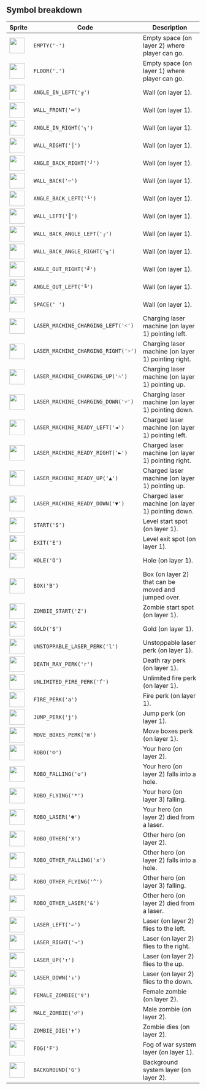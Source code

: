 <meta charset="UTF-8">

## Symbol breakdown
| Sprite | Code | Description |
| -------- | -------- | -------- |
|<img src="https://github.com/codenjoyme/codenjoy-icancode/raw/master/src/main/webapp/resources/icancode/sprite/empty.png" style="width:40px;" /> | `EMPTY('-')` | Empty space (on layer 2) where player can go. | 
|<img src="https://github.com/codenjoyme/codenjoy-icancode/raw/master/src/main/webapp/resources/icancode/sprite/floor.png" style="width:40px;" /> | `FLOOR('.')` | Empty space (on layer 1) where player can go. | 
|<img src="https://github.com/codenjoyme/codenjoy-icancode/raw/master/src/main/webapp/resources/icancode/sprite/angle_in_left.png" style="width:40px;" /> | `ANGLE_IN_LEFT('╔')` | Wall (on layer 1). | 
|<img src="https://github.com/codenjoyme/codenjoy-icancode/raw/master/src/main/webapp/resources/icancode/sprite/wall_front.png" style="width:40px;" /> | `WALL_FRONT('═')` | Wall (on layer 1). | 
|<img src="https://github.com/codenjoyme/codenjoy-icancode/raw/master/src/main/webapp/resources/icancode/sprite/angle_in_right.png" style="width:40px;" /> | `ANGLE_IN_RIGHT('┐')` | Wall (on layer 1). | 
|<img src="https://github.com/codenjoyme/codenjoy-icancode/raw/master/src/main/webapp/resources/icancode/sprite/wall_right.png" style="width:40px;" /> | `WALL_RIGHT('│')` | Wall (on layer 1). | 
|<img src="https://github.com/codenjoyme/codenjoy-icancode/raw/master/src/main/webapp/resources/icancode/sprite/angle_back_right.png" style="width:40px;" /> | `ANGLE_BACK_RIGHT('┘')` | Wall (on layer 1). | 
|<img src="https://github.com/codenjoyme/codenjoy-icancode/raw/master/src/main/webapp/resources/icancode/sprite/wall_back.png" style="width:40px;" /> | `WALL_BACK('─')` | Wall (on layer 1). | 
|<img src="https://github.com/codenjoyme/codenjoy-icancode/raw/master/src/main/webapp/resources/icancode/sprite/angle_back_left.png" style="width:40px;" /> | `ANGLE_BACK_LEFT('└')` | Wall (on layer 1). | 
|<img src="https://github.com/codenjoyme/codenjoy-icancode/raw/master/src/main/webapp/resources/icancode/sprite/wall_left.png" style="width:40px;" /> | `WALL_LEFT('║')` | Wall (on layer 1). | 
|<img src="https://github.com/codenjoyme/codenjoy-icancode/raw/master/src/main/webapp/resources/icancode/sprite/wall_back_angle_left.png" style="width:40px;" /> | `WALL_BACK_ANGLE_LEFT('┌')` | Wall (on layer 1). | 
|<img src="https://github.com/codenjoyme/codenjoy-icancode/raw/master/src/main/webapp/resources/icancode/sprite/wall_back_angle_right.png" style="width:40px;" /> | `WALL_BACK_ANGLE_RIGHT('╗')` | Wall (on layer 1). | 
|<img src="https://github.com/codenjoyme/codenjoy-icancode/raw/master/src/main/webapp/resources/icancode/sprite/angle_out_right.png" style="width:40px;" /> | `ANGLE_OUT_RIGHT('╝')` | Wall (on layer 1). | 
|<img src="https://github.com/codenjoyme/codenjoy-icancode/raw/master/src/main/webapp/resources/icancode/sprite/angle_out_left.png" style="width:40px;" /> | `ANGLE_OUT_LEFT('╚')` | Wall (on layer 1). | 
|<img src="https://github.com/codenjoyme/codenjoy-icancode/raw/master/src/main/webapp/resources/icancode/sprite/space.png" style="width:40px;" /> | `SPACE(' ')` | Wall (on layer 1). | 
|<img src="https://github.com/codenjoyme/codenjoy-icancode/raw/master/src/main/webapp/resources/icancode/sprite/laser_machine_charging_left.png" style="width:40px;" /> | `LASER_MACHINE_CHARGING_LEFT('˂')` | Charging laser machine (on layer 1) pointing left. | 
|<img src="https://github.com/codenjoyme/codenjoy-icancode/raw/master/src/main/webapp/resources/icancode/sprite/laser_machine_charging_right.png" style="width:40px;" /> | `LASER_MACHINE_CHARGING_RIGHT('˃')` | Charging laser machine (on layer 1) pointing right. | 
|<img src="https://github.com/codenjoyme/codenjoy-icancode/raw/master/src/main/webapp/resources/icancode/sprite/laser_machine_charging_up.png" style="width:40px;" /> | `LASER_MACHINE_CHARGING_UP('˄')` | Charging laser machine (on layer 1) pointing up. | 
|<img src="https://github.com/codenjoyme/codenjoy-icancode/raw/master/src/main/webapp/resources/icancode/sprite/laser_machine_charging_down.png" style="width:40px;" /> | `LASER_MACHINE_CHARGING_DOWN('˅')` | Charging laser machine (on layer 1) pointing down. | 
|<img src="https://github.com/codenjoyme/codenjoy-icancode/raw/master/src/main/webapp/resources/icancode/sprite/laser_machine_ready_left.png" style="width:40px;" /> | `LASER_MACHINE_READY_LEFT('◄')` | Charged laser machine (on layer 1) pointing left. | 
|<img src="https://github.com/codenjoyme/codenjoy-icancode/raw/master/src/main/webapp/resources/icancode/sprite/laser_machine_ready_right.png" style="width:40px;" /> | `LASER_MACHINE_READY_RIGHT('►')` | Charged laser machine (on layer 1) pointing right. | 
|<img src="https://github.com/codenjoyme/codenjoy-icancode/raw/master/src/main/webapp/resources/icancode/sprite/laser_machine_ready_up.png" style="width:40px;" /> | `LASER_MACHINE_READY_UP('▲')` | Charged laser machine (on layer 1) pointing up. | 
|<img src="https://github.com/codenjoyme/codenjoy-icancode/raw/master/src/main/webapp/resources/icancode/sprite/laser_machine_ready_down.png" style="width:40px;" /> | `LASER_MACHINE_READY_DOWN('▼')` | Charged laser machine (on layer 1) pointing down. | 
|<img src="https://github.com/codenjoyme/codenjoy-icancode/raw/master/src/main/webapp/resources/icancode/sprite/start.png" style="width:40px;" /> | `START('S')` | Level start spot (on layer 1). | 
|<img src="https://github.com/codenjoyme/codenjoy-icancode/raw/master/src/main/webapp/resources/icancode/sprite/exit.png" style="width:40px;" /> | `EXIT('E')` | Level exit spot (on layer 1). | 
|<img src="https://github.com/codenjoyme/codenjoy-icancode/raw/master/src/main/webapp/resources/icancode/sprite/hole.png" style="width:40px;" /> | `HOLE('O')` | Hole (on layer 1). | 
|<img src="https://github.com/codenjoyme/codenjoy-icancode/raw/master/src/main/webapp/resources/icancode/sprite/box.png" style="width:40px;" /> | `BOX('B')` | Box (on layer 2) that can be moved and jumped over. | 
|<img src="https://github.com/codenjoyme/codenjoy-icancode/raw/master/src/main/webapp/resources/icancode/sprite/zombie_start.png" style="width:40px;" /> | `ZOMBIE_START('Z')` | Zombie start spot (on layer 1). | 
|<img src="https://github.com/codenjoyme/codenjoy-icancode/raw/master/src/main/webapp/resources/icancode/sprite/gold.png" style="width:40px;" /> | `GOLD('$')` | Gold (on layer 1). | 
|<img src="https://github.com/codenjoyme/codenjoy-icancode/raw/master/src/main/webapp/resources/icancode/sprite/unstoppable_laser_perk.png" style="width:40px;" /> | `UNSTOPPABLE_LASER_PERK('l')` | Unstoppable laser perk (on layer 1). | 
|<img src="https://github.com/codenjoyme/codenjoy-icancode/raw/master/src/main/webapp/resources/icancode/sprite/death_ray_perk.png" style="width:40px;" /> | `DEATH_RAY_PERK('r')` | Death ray perk (on layer 1). | 
|<img src="https://github.com/codenjoyme/codenjoy-icancode/raw/master/src/main/webapp/resources/icancode/sprite/unlimited_fire_perk.png" style="width:40px;" /> | `UNLIMITED_FIRE_PERK('f')` | Unlimited fire perk (on layer 1). | 
|<img src="https://github.com/codenjoyme/codenjoy-icancode/raw/master/src/main/webapp/resources/icancode/sprite/fire_perk.png" style="width:40px;" /> | `FIRE_PERK('a')` | Fire perk (on layer 1). | 
|<img src="https://github.com/codenjoyme/codenjoy-icancode/raw/master/src/main/webapp/resources/icancode/sprite/jump_perk.png" style="width:40px;" /> | `JUMP_PERK('j')` | Jump perk (on layer 1). | 
|<img src="https://github.com/codenjoyme/codenjoy-icancode/raw/master/src/main/webapp/resources/icancode/sprite/move_boxes_perk.png" style="width:40px;" /> | `MOVE_BOXES_PERK('m')` | Move boxes perk (on layer 1). | 
|<img src="https://github.com/codenjoyme/codenjoy-icancode/raw/master/src/main/webapp/resources/icancode/sprite/robo.png" style="width:40px;" /> | `ROBO('☺')` | Your hero (on layer 2). | 
|<img src="https://github.com/codenjoyme/codenjoy-icancode/raw/master/src/main/webapp/resources/icancode/sprite/robo_falling.png" style="width:40px;" /> | `ROBO_FALLING('o')` | Your hero (on layer 2) falls into a hole. | 
|<img src="https://github.com/codenjoyme/codenjoy-icancode/raw/master/src/main/webapp/resources/icancode/sprite/robo_flying.png" style="width:40px;" /> | `ROBO_FLYING('*')` | Your hero (on layer 3) falling. | 
|<img src="https://github.com/codenjoyme/codenjoy-icancode/raw/master/src/main/webapp/resources/icancode/sprite/robo_laser.png" style="width:40px;" /> | `ROBO_LASER('☻')` | Your hero (on layer 2) died from a laser. | 
|<img src="https://github.com/codenjoyme/codenjoy-icancode/raw/master/src/main/webapp/resources/icancode/sprite/robo_other.png" style="width:40px;" /> | `ROBO_OTHER('X')` | Other hero (on layer 2). | 
|<img src="https://github.com/codenjoyme/codenjoy-icancode/raw/master/src/main/webapp/resources/icancode/sprite/robo_other_falling.png" style="width:40px;" /> | `ROBO_OTHER_FALLING('x')` | Other hero (on layer 2) falls into a hole. | 
|<img src="https://github.com/codenjoyme/codenjoy-icancode/raw/master/src/main/webapp/resources/icancode/sprite/robo_other_flying.png" style="width:40px;" /> | `ROBO_OTHER_FLYING('^')` | Other hero (on layer 3) falling. | 
|<img src="https://github.com/codenjoyme/codenjoy-icancode/raw/master/src/main/webapp/resources/icancode/sprite/robo_other_laser.png" style="width:40px;" /> | `ROBO_OTHER_LASER('&')` | Other hero (on layer 2) died from a laser. | 
|<img src="https://github.com/codenjoyme/codenjoy-icancode/raw/master/src/main/webapp/resources/icancode/sprite/laser_left.png" style="width:40px;" /> | `LASER_LEFT('←')` | Laser (on layer 2) flies to the left. | 
|<img src="https://github.com/codenjoyme/codenjoy-icancode/raw/master/src/main/webapp/resources/icancode/sprite/laser_right.png" style="width:40px;" /> | `LASER_RIGHT('→')` | Laser (on layer 2) flies to the right. | 
|<img src="https://github.com/codenjoyme/codenjoy-icancode/raw/master/src/main/webapp/resources/icancode/sprite/laser_up.png" style="width:40px;" /> | `LASER_UP('↑')` | Laser (on layer 2) flies to the up. | 
|<img src="https://github.com/codenjoyme/codenjoy-icancode/raw/master/src/main/webapp/resources/icancode/sprite/laser_down.png" style="width:40px;" /> | `LASER_DOWN('↓')` | Laser (on layer 2) flies to the down. | 
|<img src="https://github.com/codenjoyme/codenjoy-icancode/raw/master/src/main/webapp/resources/icancode/sprite/female_zombie.png" style="width:40px;" /> | `FEMALE_ZOMBIE('♀')` | Female zombie (on layer 2). | 
|<img src="https://github.com/codenjoyme/codenjoy-icancode/raw/master/src/main/webapp/resources/icancode/sprite/male_zombie.png" style="width:40px;" /> | `MALE_ZOMBIE('♂')` | Male zombie (on layer 2). | 
|<img src="https://github.com/codenjoyme/codenjoy-icancode/raw/master/src/main/webapp/resources/icancode/sprite/zombie_die.png" style="width:40px;" /> | `ZOMBIE_DIE('✝')` | Zombie dies (on layer 2). | 
|<img src="https://github.com/codenjoyme/codenjoy-icancode/raw/master/src/main/webapp/resources/icancode/sprite/fog.png" style="width:40px;" /> | `FOG('F')` | Fog of war system layer (on layer 1). | 
|<img src="https://github.com/codenjoyme/codenjoy-icancode/raw/master/src/main/webapp/resources/icancode/sprite/background.png" style="width:40px;" /> | `BACKGROUND('G')` | Background system layer (on layer 2). | 
